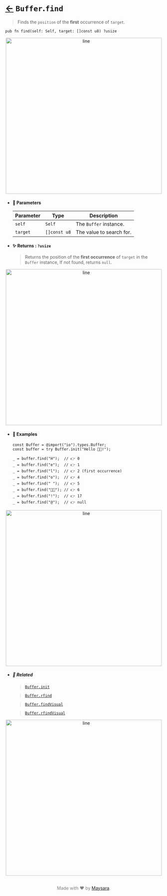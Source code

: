 # [←](../Buffer.md) `Buffer`.`find`

> Finds the `position` of the **first** occurrence of `target`.

```zig
pub fn find(self: Self, target: []const u8) ?usize
```

<div align="center">
<img src="https://raw.githubusercontent.com/Super-ZIG/io/refs/heads/main/dist/img/md/line.png" alt="line" style="width:500px;"/>
</div>

- #### 🧩 Parameters

    | Parameter | Type         | Description              |
    | --------- | ------------ | ------------------------ |
    | `self`    | `Self`       | The `Buffer` instance.   |
    | `target`  | `[]const u8` | The value to search for. |

- #### ✨ Returns : `?usize`

    > Returns the position of the **first occurrence** of `target` in the `Buffer` instance, If not found, returns `null`.

<div align="center">
<img src="https://raw.githubusercontent.com/Super-ZIG/io/refs/heads/main/dist/img/md/line.png" alt="line" style="width:500px;"/>
</div>

- #### 🧪 Examples

    ```zig
    const Buffer = @import("io").types.Buffer;
    const buffer = try Buffer.init("Hello 👨‍🏭!");
    ```

    ```zig
    _ = buffer.find("H");  // 👉 0
    _ = buffer.find("e");  // 👉 1
    _ = buffer.find("l");  // 👉 2 (first occurrence)
    _ = buffer.find("o");  // 👉 4
    _ = buffer.find(" ");  // 👉 5
    _ = buffer.find("👨‍🏭"); // 👉 6
    _ = buffer.find("!");  // 👉 17
    _ = buffer.find("@");  // 👉 null
    ```

<div align="center">
<img src="https://raw.githubusercontent.com/Super-ZIG/io/refs/heads/main/dist/img/md/line.png" alt="line" style="width:500px;"/>
</div>

- ##### 🔗 Related

  > [`Buffer.init`](./init.md)

  > [`Buffer.rfind`](./rfind.md)

  > [`Buffer.findVisual`](./findVisual.md)

  > [`Buffer.rfindVisual`](./rfindVisual.md)

<div align="center">
<img src="https://raw.githubusercontent.com/Super-ZIG/io/refs/heads/main/dist/img/md/line.png" alt="line" style="width:500px;"/>
</div>

<p align="center" style="color:grey;"><br />Made with ❤️ by <a href="http://github.com/maysara-elshewehy" target="blank">Maysara</a>.</p>